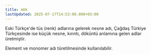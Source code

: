 ```yaml
---
title: mUk
lastUpdated: 2025-07-17T14:53:00.000+03:00
---
```

Eski Türkçe'de tüs (renk) adlarına gelerek nesne adı, Çağdaş Türkiye Türkçesinde ise küçük nesne, kırıntı, döküntü anlamına gelen adlar üretmiştir. 

Element ve monomer adı türetilmesinde kullanılabilir.
